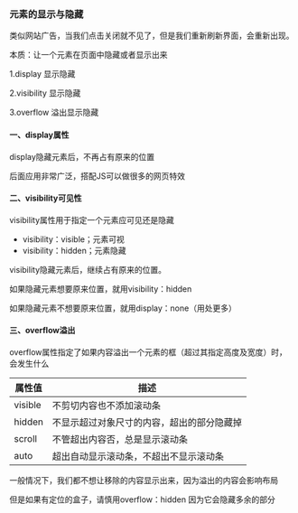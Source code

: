 ### 元素的显示与隐藏

类似网站广告，当我们点击关闭就不见了，但是我们重新刷新界面，会重新出现。

本质：让一个元素在页面中隐藏或者显示出来

1.display 显示隐藏

2.visibility 显示隐藏

3.overflow 溢出显示隐藏



#### 一、display属性

display隐藏元素后，不再占有原来的位置

后面应用非常广泛，搭配JS可以做很多的网页特效



#### 二、visibility可见性

visibility属性用于指定一个元素应可见还是隐藏

- visibility：visible；元素可视
- visibility：hidden；元素隐藏

visibility隐藏元素后，继续占有原来的位置。

如果隐藏元素想要原来位置，就用visibility：hidden

如果隐藏元素不想要原来位置，就用display：none（用处更多）



#### 三、overflow溢出

overflow属性指定了如果内容溢出一个元素的框（超过其指定高度及宽度）时，会发生什么

| 属性值  | 描述                                       |
| ------- | ------------------------------------------ |
| visible | 不剪切内容也不添加滚动条                   |
| hidden  | 不显示超过对象尺寸的内容，超出的部分隐藏掉 |
| scroll  | 不管超出内容否，总是显示滚动条             |
| auto    | 超出自动显示滚动条，不超出不显示滚动条     |



一般情况下，我们都不想让移除的内容显示出来，因为溢出的内容会影响布局

但是如果有定位的盒子，请慎用overflow：hidden 因为它会隐藏多余的部分